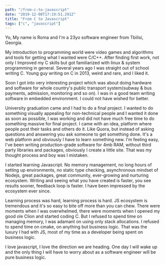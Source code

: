 ```yaml
---
path: "/from-c-to-javascript"
date: "2019-12-08T17:19:51.291Z"
title: "From C to Javascript"
tags: ["c", "javascript"]
---
```


Yo, My name is Roma and I'm a 23yo software engineer from Tbilisi, Georgia.

My introduction to programming world were video games and algorithms and tools for getting what I wanted were C/C++. After finding first work, not only I Improved my C skills but got familiarized with linux & system programming in general. Several years ago I was straight out of school writing C. Young guy writing on C in 2013, weird and rare, and I liked it.

Soon I got into very interesting project which was about doing hardware and software for whole country's public transport system(subway & bus payments, admission, monitoring and so on). I was in a good team writing software in embedded environment. I could not have wished for better.

University graduation came and I had to do a final project. I wanted to do something visually appealing for non-technical people and I wanted it done as soon as possible, I was working and did not have much free time to do something massive for final project. I came with an idea, platform where people post their tasks and others do it. Like Quora, but instead of asking questions and answering you ask someone to get something done. It's a web platform and obviously I have to learn something new. I'm feeling easy, I've been writing production-grade software for 4mb RAM, without third party libraries and packages, obviously I create a little site. That was my thought process and boy was I mistaken.

I started learning Javascript. No memory management, no long hours of setting up environments, no static type checking, asynchronous mindset of Nodejs, great packages, great community, ever-growing and nurturing ecosystem. Writing and seeing what you have created is faster, you see results sooner, feedback loop is faster. I have been impressed by the ecosystem ever since.

Learning process was hard, learning process is hard. JS ecosystem is tremendous and it's so easy to bite off more than you can chew. There were moments when I was overwhelmed, there were moments when I opened my good ole Clion and started coding C. But I refused to spend time on managing memory, I was adamant on using only stack allocations. I refused to spend time on cmake, on anything but business logic. That was the luxury I had with JS, most of my time as a developer being spent on business logic.

I love javascript, I love the direction we are heading. One day I will wake up and the only thing I will have to worry about as a software engineer will be pure business logic.
